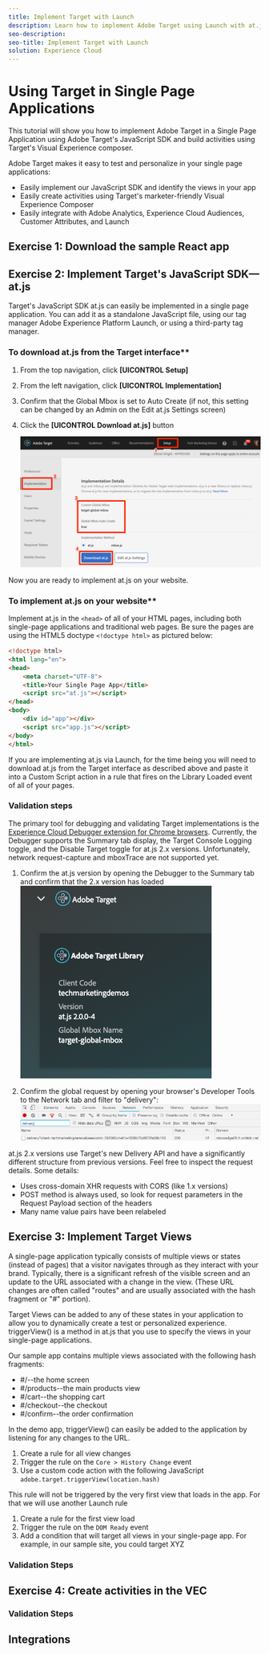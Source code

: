 ```yaml
---
title: Implement Target with Launch
description: Learn how to implement Adobe Target using Launch with at.js, a global mbox, parameters, an order mbox, and custom header/footer code. This lesson is part of the Implementing the Experience Cloud in Websites with Launch tutorial.
seo-description:
seo-title: Implement Target with Launch
solution: Experience Cloud
---
```

# Using Target in Single Page Applications

This tutorial will show you how to implement Adobe Target in a Single Page Application using Adobe Target's JavaScript SDK and build activities using Target's Visual Experience composer.

Adobe Target makes it easy to test and personalize in your single page applications:

* Easily implement our JavaScript SDK and identify the views in your app
* Easily create activities using Target's marketer-friendly Visual Experience Composer
* Easily integrate with Adobe Analytics, Experience Cloud Audiences, Customer Attributes, and Launch

## Exercise 1: Download the sample React app

## Exercise 2: Implement Target's JavaScript SDK&mdash;at.js

Target's JavaScript SDK at.js can easily be implemented in a single page application. You can add it as a standalone JavaScript file, using our tag manager Adobe Experience Platform Launch, or using a third-party tag manager.

### To download at.js from the Target interface**

1. From the top navigation, click **[UICONTROL Setup]**
1. From the left navigation, click **[UICONTROL Implementation]**
1. Confirm that the Global Mbox is set to Auto Create (if not, this setting can be changed by an Admin on the Edit at.js Settings screen)
1. Click the **[UICONTROL Download at.js]** button

   ![Download at.js](images/react-target-atjsConfiguration.png)

Now you are ready to implement at.js on your website.

### To implement at.js on your website**

Implement at.js in the `<head>` of all of your HTML pages, including both single-page applications and traditional web pages. Be sure the pages are using the HTML5 doctype `<!doctype html>` as pictured below:

```html
<!doctype html>
<html lang="en">
<head>
    <meta charset="UTF-8">
    <title>Your Single Page App</title>
    <script src="at.js"></script>
</head>
<body>
    <div id="app"></div>
    <script src="app.js"></script>
</body>
</html>
```

If you are implementing at.js via Launch, for the time being you will need to download at.js from the Target interface as described above and paste it into a Custom Script action in a rule that fires on the Library Loaded event of all of your pages.

### Validation steps

The primary tool for debugging and validating Target implementations is the [Experience Cloud Debugger extension for Chrome browsers](https://chrome.google.com/webstore/detail/adobe-experience-cloud-de/ocdmogmohccmeicdhlhhgepeaijenapj). Currently, the Debugger supports the Summary tab display, the Target Console Logging toggle, and the Disable Target toggle for at.js 2.x versions. Unfortunately, network request-capture and mboxTrace are not supported yet.

1. Confirm the at.js version by opening the Debugger to the Summary tab and confirm that the 2.x version has loaded
   ![Confirm at.js 2.x](images/react-debugger-summaryTab.png)

1. Confirm the global request by opening your browser's Developer Tools to the Network tab and filter to "delivery":
   ![Confirm at.js 2.x](images/react-network-delivery.png)

at.js 2.x versions use Target's new Delivery API and have a significantly different structure from previous versions. Feel free to inspect the request details. Some details:

* Uses cross-domain XHR requests with CORS (like 1.x versions)
* POST method is always used, so look for request parameters in the Request Payload section of the headers
* Many name value pairs have been relabeled

## Exercise 3: Implement Target Views

A single-page application typically consists of multiple views or states (instead of pages) that a visitor navigates through as they interact with your brand.  Typically, there is a significant refresh of the visible screen and an update to the URL associated with a change in the view. (These URL changes are often called "routes" and are usually associated with the hash fragment or "#" portion). 

Target Views can be added to any of these states in your application to allow you to dynamically create a test or personalized experience.   triggerView() is a method in at.js that you use to specify the views in your single-page applications.

Our sample app contains multiple views associated with the following hash fragments:

* #/--the home screen
* #/products--the main products view
* #/cart--the shopping cart
* #/checkout--the checkout
* #/confirm--the order confirmation

In the demo app, triggerView() can easily be added to the application by listening for any changes to the URL.

1. Create a rule for all view changes
2. Trigger the rule on the `Core > History Change` event
3. Use a custom code action with the following JavaScript `adobe.target.triggerView(location.hash)`

This rule will not be triggered by the very first view that loads in the app. For that we will use another Launch rule

1. Create a rule for the first view load
1. Trigger the rule on the `DOM Ready` event
1. Add a condition that will target all views in your single-page app. For example, in our sample site, you could target XYZ

### Validation Steps

## Exercise 4: Create activities in the VEC

### Validation Steps

## Integrations